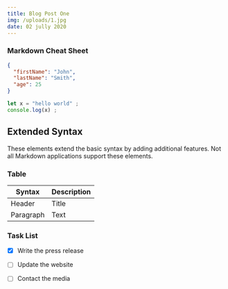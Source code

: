 ```yaml
---
title: Blog Post One
img: /uploads/1.jpg
date: 02 jully 2020
---
```

### Markdown Cheat Sheet
```json
{
  "firstName": "John",
  "lastName": "Smith",
  "age": 25
}
```
```javascript
let x = "hello world" ;
console.log(x) ;
```
## Extended Syntax

These elements extend the basic syntax by adding additional features. Not all Markdown applications support these elements.
### Table

| Syntax | Description |
| ----------- | --------- |
| Header | Title |
| Paragraph | Text |

### Task List

- [x] Write the press release
- [ ] Update the website
- [ ] Contact the media


